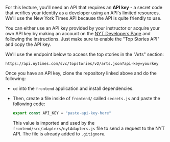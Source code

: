 For this lecture, you'll need an API that requires an **API key** - a secret code that verifies your identity as a developer using an API's limited resources. We'll use the New York Times API because the API is quite friendly to use.

You can either use an API key provided by your instructor or acquire your own API key by making an account on the [NYT Developers Page](https://developer.nytimes.com/get-started) and following the instructions. Just make sure to enable the "Top Stories API" and copy the API key.

We'll use the endpoint below to access the top stories in the "Arts" section:

```
https://api.nytimes.com/svc/topstories/v2/arts.json?api-key=yourkey
```

Once you have an API key, clone the repository linked above and do the following:
- `cd` into the `frontend` application and install dependencies.
- Then, create a file inside of `frontend/` called `secrets.js` and paste the following code:

  ```js
  export const API_KEY = "paste-api-key-here"
  ```

  This value is imported and used by the `frontend/src/adapters/nytAdapters.js` file to send a request to the NYT API. The file is already added to `.gitignore`.
